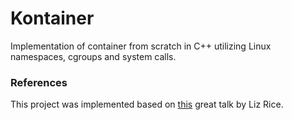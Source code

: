 # Kontainer
Implementation of container from scratch in C++ utilizing Linux namespaces, cgroups and system calls.

### References
This project was implemented based on [this](https://www.youtube.com/watch?v=8fi7uSYlOdc) great talk by Liz Rice.
